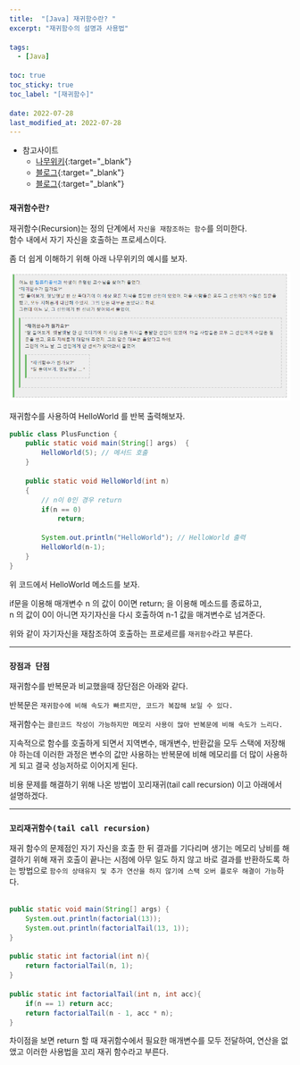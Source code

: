 ```yaml
---
title:  "[Java] 재귀함수란? "
excerpt: "재귀함수의 설명과 사용법"

tags:
  - [Java]

toc: true
toc_sticky: true
toc_label: "[재귀함수]"
 
date: 2022-07-28
last_modified_at: 2022-07-28
---
```


- 참고사이트
  - [나무위키](https://namu.wiki/w/%EC%9E%AC%EA%B7%80%ED%95%A8%EC%88%98){:target="_blank"}
  - [블로그](https://crazykim2.tistory.com/591){:target="_blank"}
  - [블로그](http://melonicedlatte.com/2021/05/10/001900.html){:target="_blank"}

### ``재귀함수란? ``

재귀함수(Recursion)는 정의 단계에서 `자신을 재참조하는 함수`를 의미한다. <br>
함수 내에서 자기 자신을 호출하는 프로세스이다.<br>

좀 더 쉽게 이해하기 위해 아래 나무위키의 예시를 보자.

![AWS](/assets/image/java/Java_Recursion_01.PNG)


재귀함수를 사용하여 HelloWorld 를 반복 출력해보자.

```java
public class PlusFunction {
	public static void main(String[] args)  {
		HelloWorld(5); // 메서드 호출
	}
	
	public static void HelloWorld(int n)
	{
		// n이 0인 경우 return
		if(n == 0)
			return;
		
		System.out.println("HelloWorld"); // HelloWorld 출력
		HelloWorld(n-1);
	}
}
```


위 코드에서 HelloWorld 메소드를 보자. <br>

if문을 이용해 매개변수 n 의 값이 0이면 return; 을 이용해 메소드를 종료하고, <br>
n 의 값이 0이 아니면 자기자신을 다시 호출하여 n-1 값을 매겨변수로 넘겨준다.<br>

위와 같이 자기자신을 재참조하여 호출하는 프로세르를 `재귀함수`라고 부른다.

<hr/>

### ``장점과 단점``

재귀함수를 반복문과 비교했을때 장단점은 아래와 같다. <br>

반복문은 `재귀함수에 비해 속도가 빠르지만, 코드가 복잡해 보일 수 있다.` <br>

재귀함수는 `클린코드 작성이 가능하지만 메모리 사용이 많아 반복문에 비해 속도가 느리다.` <br>

지속적으로 함수를 호출하게 되면서 지역변수, 매개변수, 반환값을 모두 스택에 저장해야 하는데 이러한 과정은 변수의 값만 사용하는 반복문에 비해 메모리를 더 많이 사용하게 되고 결국 성능저하로 이어지게 된다. <br>

비용 문제를 해결하기 위해 나온 방법이 꼬리재귀(tail call recursion) 이고 아래에서 설명하겠다. 

<hr/>

### ``꼬리재귀함수(tail call recursion)``

재귀 함수의 문제점인 자기 자신을 호출 한 뒤 결과를 기다리며 생기는 메모리 낭비를 해결하기 위해 재귀 호출이 끝나는 시점에 아무 일도 하지 않고 바로 결과를 반환하도록 하는 방법으로 `함수의 상태유지 및 추가 연산을 하지 않기에 스택 오버 플로우 해결이 가능`하다. <br>


```java

public static void main(String[] args) {
	System.out.println(factorial(13));
	System.out.println(factorialTail(13, 1));
}

public static int factorial(int n){
    return factorialTail(n, 1);
}

public static int factorialTail(int n, int acc){
	if(n == 1) return acc;
    return factorialTail(n - 1, acc * n);
}
```

차이점을 보면 return 할 때 재귀함수에서 필요한 매개변수를 모두 전달하여, 연산을 없앴고 이러한 사용법을 꼬리 재귀 함수라고 부른다.